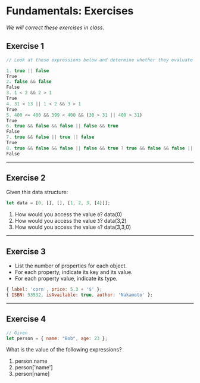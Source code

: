 # Fundamentals: Exercises

_We will correct these exercises in class._

## Exercise 1

```js
// Look at these expressions below and determine whether they evaluate to true or false

1. true || false 
True
2. false && false
False
3. 1 < 2 && 2 > 1
True
4. 31 < 13 || 1 < 2 && 3 > 1
True
5. 400 <= 400 && 399 < 400 && (30 > 31 || 400 > 31)
True
6. true && false && false || false && true
False
7. true && false || true || false
True
8. true && false && false || false && true ? true && false && false || false && true : 1 < 2 && 2 > 1
False
```

---

## Exercise 2

Given this data structure:

```js
let data = [0, [], [], [1, 2, 3, [4]]];
```

1. How would you access the value `0`?
data(0)
2. How would you access the value `3`?
data(3,2)
3. How would you access the value `4`?
data(3,3,0)

---

## Exercise 3

- List the number of properties for each object.
- For each property, indicate its key and its value.
- For each property value, indicate its type.

```js
{ label: 'corn', price: 5.3 + '$' };
{ ISBN: 53532, isAvailable: true, author: 'Nakamoto' };
```

---

## Exercise 4

```js
// Given
let person = { name: "Bob", age: 23 };
```

What is the value of the following expressions?

1. person.name
2. person['name']
3. person[name]
